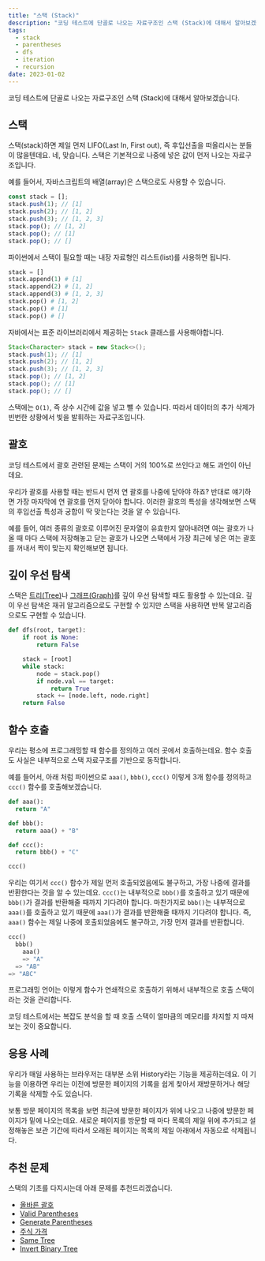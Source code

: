 ```yaml
---
title: "스택 (Stack)"
description: "코딩 테스트에 단골로 나오는 자료구조인 스택 (Stack)에 대해서 알아보겠습니다."
tags:
  - stack
  - parentheses
  - dfs
  - iteration
  - recursion
date: 2023-01-02
---
```


코딩 테스트에 단골로 나오는 자료구조인 스택 (Stack)에 대해서 알아보겠습니다.

## 스택

스택(stack)하면 제일 먼저 LIFO(Last In, First out), 즉 후입선출을 떠올리시는 분들이 많을텐데요.
네, 맞습니다. 스택은 기본적으로 나중에 넣은 값이 먼저 나오는 자료구조입니다.

예를 들어서, 자바스크립트의 배열(array)은 스택으로도 사용할 수 있습니다.

```js
const stack = [];
stack.push(1); // [1]
stack.push(2); // [1, 2]
stack.push(3); // [1, 2, 3]
stack.pop(); // [1, 2]
stack.pop(); // [1]
stack.pop(); // []
```

파이썬에서 스택이 필요할 때는 내장 자료형인 리스트(list)를 사용하면 됩니다.

```py
stack = []
stack.append(1) # [1]
stack.append(2) # [1, 2]
stack.append(3) # [1, 2, 3]
stack.pop() # [1, 2]
stack.pop() # [1]
stack.pop() # []
```

자바에서는 표준 라이브러리에서 제공하는 `Stack` 클래스를 사용해야합니다.

```java
Stack<Character> stack = new Stack<>();
stack.push(1); // [1]
stack.push(2); // [1, 2]
stack.push(3); // [1, 2, 3]
stack.pop(); // [1, 2]
stack.pop(); // [1]
stack.pop(); // []
```

스택에는 `O(1)`, 즉 상수 시간에 값을 넣고 뺄 수 있습니다.
따라서 데이터의 추가 삭제가 빈번한 상황에서 빛을 발휘하는 자료구조입니다.

## 괄호

코딩 테스트에서 괄호 관련된 문제는 스택이 거의 100%로 쓰인다고 해도 과언이 아닌데요.

우리가 괄호를 사용할 때는 반드시 먼저 연 괄호를 나중에 닫아야 하죠?
반대로 얘기하면 가장 마자막에 연 괄호를 먼저 닫아야 합니다.
이러한 괄호의 특성을 생각해보면 스택의 후입선출 특성과 궁합이 딱 맞는다는 것을 알 수 있습니다.

예를 들어, 여러 종류의 괄호로 이루어진 문자열이 유효한지 알아내려면 여는 괄호가 나올 때 마다 스택에 저장해놓고 닫는 괄호가 나오면 스택에서 가장 최근에 넣은 여는 괄호를 꺼내서 짝이 맞는지 확인해보면 됩니다.

## 깊이 우선 탐색

스택은 [트리(Tree)](/data-structures/binary-tree/)나 [그래프(Graph)](/data-structures/graph/)를 깊이 우선 탐색할 때도 활용할 수 있는데요.
깊이 우선 탐색은 재귀 알고리즘으로도 구현할 수 있지만 스택을 사용하면 반복 알고리즘으로도 구현할 수 있습니다.

```py
def dfs(root, target):
    if root is None:
        return False

    stack = [root]
    while stack:
        node = stack.pop()
        if node.val == target:
            return True
        stack += [node.left, node.right]
    return False
```

## 함수 호출

우리는 평소에 프로그래밍할 때 함수를 정의하고 여러 곳에서 호출하는데요.
함수 호출도 사실은 내부적으로 스택 자료구조를 기반으로 동작합니다.

예를 들어서, 아래 처럼 파이썬으로 `aaa()`, `bbb()`, `ccc()` 이렇게 3개 함수를 정의하고 `ccc()` 함수를 호출해보겠습니다.

```py
def aaa():
  return "A"

def bbb():
  return aaa() + "B"

def ccc():
  return bbb() + "C"

ccc()
```

우리는 여기서 `ccc()` 함수가 제일 먼저 호출되었음에도 불구하고, 가장 나중에 결과를 반환한다는 것을 알 수 있는데요.
`ccc()`는 내부적으로 `bbb()`를 호출하고 있기 때문에 `bbb()`가 결과를 반환해줄 때까지 기다려야 합니다.
마찬가지로 `bbb()`는 내부적으로 `aaa()`를 호출하고 있기 때문에 `aaa()`가 결과를 반환해줄 때까지 기다려야 합니다.
즉, `aaa()` 함수는 제일 나중에 호출되었음에도 불구하고, 가장 먼저 결과를 반환합니다.

```py
ccc()
  bbb()
    aaa()
    => "A"
  => "AB"
=> "ABC"
```

프로그래밍 언어는 이렇게 함수가 연쇄적으로 호출하기 위해서 내부적으로 호출 스택이라는 것을 관리합니다.

코딩 테스트에서는 복잡도 분석을 할 때 호출 스택이 얼마큼의 메모리를 차지할 지 따져보는 것이 중요합니다.

## 응용 사례

우리가 매일 사용하는 브라우저는 대부분 소위 History라는 기능을 제공하는데요.
이 기능을 이용하면 우리는 이전에 방문한 페이지의 기록을 쉽게 찾아서 재방문하거나 해당 기록을 삭제할 수도 있습니다.

보통 방문 페이지의 목록을 보면 최근에 방문한 페이지가 위에 나오고 나중에 방문한 페이지가 밑에 나오는데요.
새로운 페이지를 방문할 때 마다 목록의 제일 위에 추가되고 설정해놓은 보관 기간에 따라서 오래된 페이지는 목록의 제일 아래에서 자동으로 삭제됩니다.

## 추천 문제

스택의 기초를 다지시는데 아래 문제를 추천드리겠습니다.

- [올바른 괄호](/problems/올바른-괄호/)
- [Valid Parentheses](/problems/valid-parentheses/)
- [Generate Parentheses](/problems/generate-parentheses/)
- [주식 가격](/problems/주식가격/)
- [Same Tree](/problems/same-tree/)
- [Invert Binary Tree](/problems/invert-binary-tree/)
